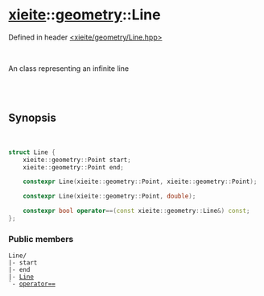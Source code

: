 # [xieite](../xieite.md)::[geometry](../geometry.md)::Line
Defined in header [<xieite/geometry/Line.hpp>](../../include/xieite/geometry/Line.hpp)

<br/>

An class representing an infinite line

<br/><br/>

## Synopsis

<br/>

```cpp
struct Line {
	xieite::geometry::Point start;
	xieite::geometry::Point end;

	constexpr Line(xieite::geometry::Point, xieite::geometry::Point);

	constexpr Line(xieite::geometry::Point, double);

	constexpr bool operator==(const xieite::geometry::Line&) const;
};
```
### Public members
<pre><code>Line/
|- start
|- end
|- <a href="./Line/constructor.md">Line</a>
`- <a href="./Line/operatorEquals.md">operator==</a>
</code></pre>
